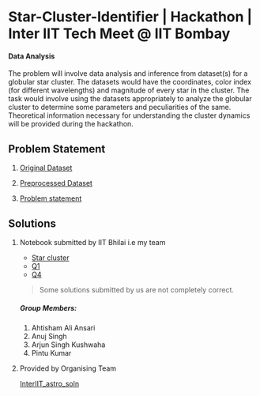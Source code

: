 # Star-Cluster-Identifier | Hackathon | Inter IIT Tech Meet @ IIT Bombay
#### Data Analysis 

The problem will involve data analysis and inference from dataset(s) for a globular star cluster. 
The datasets would have the coordinates, color index (for different wavelengths) and magnitude of every star in the cluster.
The task would involve using the datasets appropriately to analyze the globular cluster to determine some parameters and peculiarities of the same. 
Theoretical information necessary for understanding the cluster dynamics will be provided during the hackathon.

## Problem Statement
   1. [Original Dataset](https://drive.google.com/file/d/1WkCE1cxiFFedq7I9DjnlkDwSSwZynj4z/view?usp=sharing)
   
   2. [Preprocessed Dataset](https://drive.google.com/open?id=1DHesv5yuwqxMcRJxcS2G1UbuOeZfW-VC)

   3. [Problem statement](https://github.com/pintuiitbhi/Star-Cluster-Identifier/blob/master/problem_statement.pdf)


## Solutions
   1. Notebook submitted by IIT Bhilai i.e my team
      - [Star cluster](https://github.com/pintuiitbhi/Star-Cluster-Identifier/blob/master/Star_Cluster.ipynb)
      - [Q1](https://github.com/pintuiitbhi/Star-Cluster-Identifier/blob/master/q1.ipynb)
      - [Q4](https://github.com/pintuiitbhi/Star-Cluster-Identifier/blob/master/q4.ipynb)
      
      > Some solutions submitted by us are not completely correct.
      
      ##### Group Members:    
         1. Ahtisham Ali Ansari
         2. Anuj Singh
         3. Arjun Singh Kushwaha
         4. Pintu Kumar

            
      
   2. Provided by Organising Team
   
      [InterIIT_astro_soln](https://github.com/pintuiitbhi/Star-Cluster-Identifier/blob/master/InterIIT_astro_soln.ipynb)
